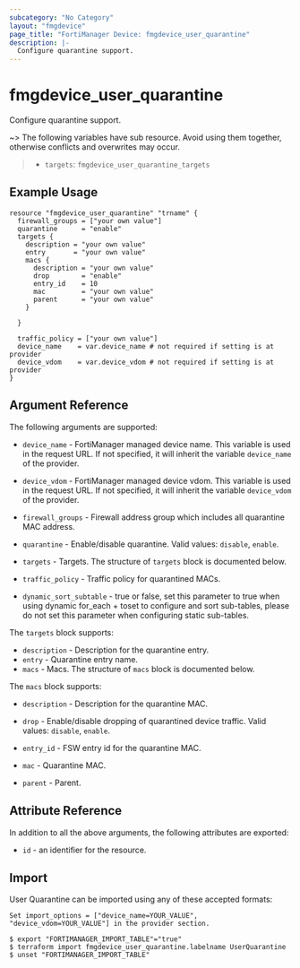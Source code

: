 ```yaml
---
subcategory: "No Category"
layout: "fmgdevice"
page_title: "FortiManager Device: fmgdevice_user_quarantine"
description: |-
  Configure quarantine support.
---
```


# fmgdevice_user_quarantine
Configure quarantine support.

~> The following variables have sub resource. Avoid using them together, otherwise conflicts and overwrites may occur.
>- `targets`: `fmgdevice_user_quarantine_targets`



## Example Usage

```hcl
resource "fmgdevice_user_quarantine" "trname" {
  firewall_groups = ["your own value"]
  quarantine      = "enable"
  targets {
    description = "your own value"
    entry       = "your own value"
    macs {
      description = "your own value"
      drop        = "enable"
      entry_id    = 10
      mac         = "your own value"
      parent      = "your own value"
    }

  }

  traffic_policy = ["your own value"]
  device_name    = var.device_name # not required if setting is at provider
  device_vdom    = var.device_vdom # not required if setting is at provider
}
```

## Argument Reference


The following arguments are supported:

* `device_name` - FortiManager managed device name. This variable is used in the request URL. If not specified, it will inherit the variable `device_name` of the provider.
* `device_vdom` - FortiManager managed device vdom. This variable is used in the request URL. If not specified, it will inherit the variable `device_vdom` of the provider.

* `firewall_groups` - Firewall address group which includes all quarantine MAC address.
* `quarantine` - Enable/disable quarantine. Valid values: `disable`, `enable`.

* `targets` - Targets. The structure of `targets` block is documented below.
* `traffic_policy` - Traffic policy for quarantined MACs.
* `dynamic_sort_subtable` - true or false, set this parameter to true when using dynamic for_each + toset to configure and sort sub-tables, please do not set this parameter when configuring static sub-tables.

The `targets` block supports:

* `description` - Description for the quarantine entry.
* `entry` - Quarantine entry name.
* `macs` - Macs. The structure of `macs` block is documented below.

The `macs` block supports:

* `description` - Description for the quarantine MAC.
* `drop` - Enable/disable dropping of quarantined device traffic. Valid values: `disable`, `enable`.

* `entry_id` - FSW entry id for the quarantine MAC.
* `mac` - Quarantine MAC.
* `parent` - Parent.


## Attribute Reference

In addition to all the above arguments, the following attributes are exported:
* `id` - an identifier for the resource.

## Import

User Quarantine can be imported using any of these accepted formats:
```
Set import_options = ["device_name=YOUR_VALUE", "device_vdom=YOUR_VALUE"] in the provider section.

$ export "FORTIMANAGER_IMPORT_TABLE"="true"
$ terraform import fmgdevice_user_quarantine.labelname UserQuarantine
$ unset "FORTIMANAGER_IMPORT_TABLE"
```

